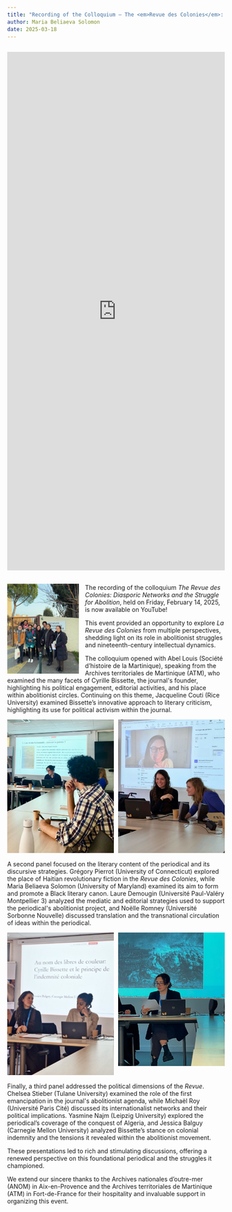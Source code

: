 ```yaml
---
title: "Recording of the Colloquium — The <em>Revue des Colonies</em>: Diasporic Networks and the Struggle for Abolition"
author: Maria Beliaeva Solomon
date: 2025-03-18
---
```


<div style="text-align: center; margin: 2em 0; width: 100%">  
  <iframe style="width: 100%; height: 30vh" src="https://www.youtube.com/embed/q_jGZZXbYpg?si=Ugv22Gnl2Aq648b5" title="YouTube video player" frameborder="0" allow="accelerometer; autoplay; clipboard-write; encrypted-media; gyroscope; picture-in-picture; web-share" referrerpolicy="strict-origin-when-cross-origin" allowfullscreen></iframe>
</div>

<div style="width: 33%; float: left; margin-right: 1em">

  <img src="../../../images/news/anom1.jpg" alt="The project team at ANOM" />
  
</div>

The recording of the colloquium *The Revue des Colonies: Diasporic Networks and the Struggle for Abolition*, held on Friday, February 14, 2025, is now available on YouTube!

This event provided an opportunity to explore *La Revue des Colonies* from multiple perspectives, shedding light on its role in abolitionist struggles and nineteenth-century intellectual dynamics.  

The colloquium opened with Abel Louis (Société d’histoire de la Martinique), speaking from the Archives territoriales de Martinique (ATM), who examined the many facets of Cyrille Bissette, the journal's founder, highlighting his political engagement, editorial activities, and his place within abolitionist circles. Continuing on this theme, Jacqueline Couti (Rice University) examined Bissette’s innovative approach to literary criticism, highlighting its use for political activism within the journal.

<div style="display:flex; gap:10px">
  <span style="width: 50%">
    <img src="../../../images/news/anom2.jpg" alt="Laure Demougin and Grégory Pierrot" />  
  </span>
  <span style="width: 50%">
    <img src="../../../images/news/anom3.jpg" alt="Chelsea Stieber and Maria Beliaeva Solomon" />  
  </span>
</div>

A second panel focused on the literary content of the periodical and its discursive strategies. Grégory Pierrot (University of Connecticut) explored the place of Haitian revolutionary fiction in the *Revue des Colonies*, while Maria Beliaeva Solomon (University of Maryland) examined its aim to form and promote a Black literary canon. Laure Demougin (Université Paul-Valéry Montpellier 3) analyzed the mediatic and editorial strategies used to support the periodical's abolitionist project, and Noëlle Romney (Université Sorbonne Nouvelle) discussed translation and the transnational circulation of ideas within the periodical.  

<div style="display:flex; gap:10px">
  <span style="width: 50%">
    <img src="../../../images/news/anom4.jpeg" alt="Maria Beliaeva Solomon and Jessica Balguy" />  
  </span>
  <span style="width: 50%">
    <img src="../../../images/news/anom5.jpg" alt="Yasmine Najm" />  
  </span>
</div>

Finally, a third panel addressed the political dimensions of the *Revue*. Chelsea Stieber (Tulane University) examined the role of the first emancipation in the journal's abolitionist agenda, while Michaël Roy (Université Paris Cité) discussed its internationalist networks and their political implications. Yasmine Najm (Leipzig University) explored the periodical’s coverage of the conquest of Algeria, and Jessica Balguy (Carnegie Mellon University) analyzed Bissette’s stance on colonial indemnity and the tensions it revealed within the abolitionist movement.  

These presentations led to rich and stimulating discussions, offering a renewed perspective on this foundational periodical and the struggles it championed.  

We extend our sincere thanks to the Archives nationales d’outre-mer (ANOM) in Aix-en-Provence and the Archives territoriales de Martinique (ATM) in Fort-de-France for their hospitality and invaluable support in organizing this event.